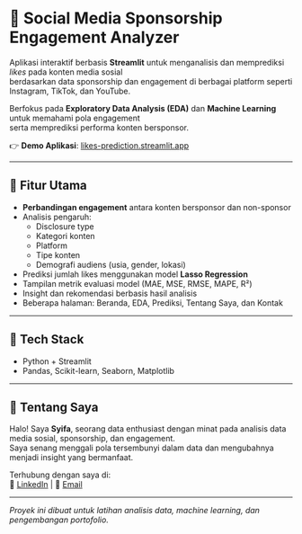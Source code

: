 # 📱 Social Media Sponsorship Engagement Analyzer

Aplikasi interaktif berbasis **Streamlit** untuk menganalisis dan memprediksi *likes* pada konten media sosial  
berdasarkan data sponsorship dan engagement di berbagai platform seperti Instagram, TikTok, dan YouTube.

Berfokus pada **Exploratory Data Analysis (EDA)** dan **Machine Learning** untuk memahami pola engagement  
serta memprediksi performa konten bersponsor.

👉 **Demo Aplikasi**: [likes-prediction.streamlit.app](https://likes-prediction-app.streamlit.app/)

---

## 🚀 Fitur Utama

- **Perbandingan engagement** antara konten bersponsor dan non-sponsor
- Analisis pengaruh:
  - Disclosure type
  - Kategori konten
  - Platform
  - Tipe konten
  - Demografi audiens (usia, gender, lokasi)
- Prediksi jumlah likes menggunakan model **Lasso Regression**
- Tampilan metrik evaluasi model (MAE, MSE, RMSE, MAPE, R²)
- Insight dan rekomendasi berbasis hasil analisis
- Beberapa halaman: Beranda, EDA, Prediksi, Tentang Saya, dan Kontak

---

## 🧰 Tech Stack

- Python + Streamlit  
- Pandas, Scikit-learn, Seaborn, Matplotlib

---

## 📄 Tentang Saya

Halo! Saya **Syifa**, seorang data enthusiast dengan minat pada analisis data media sosial, sponsorship, dan engagement.  
Saya senang menggali pola tersembunyi dalam data dan mengubahnya menjadi insight yang bermanfaat.  

Terhubung dengan saya di:  
🔗 [LinkedIn](https://www.linkedin.com/in/syifa01) | 📧 [Email](syifamujiburrahman@gmail.com) 

---

*Proyek ini dibuat untuk latihan analisis data, machine learning, dan pengembangan portofolio.*  
